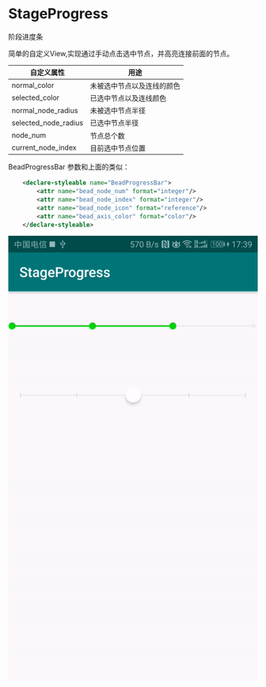 # StageProgress
阶段进度条

简单的自定义View,实现通过手动点击选中节点，并高亮连接前面的节点。

| 自定义属性 | 用途 |
| -------- | ---------- |
| normal_color | 未被选中节点以及连线的颜色 |
| selected_color | 已选中节点以及连线颜色 |
| normal_node_radius | 未被选中节点半径 |
| selected_node_radius | 已选中节点半径 |
| node_num | 节点总个数 |
| current_node_index | 目前选中节点位置 |

BeadProgressBar 参数和上面的类似：

```xml
    <declare-styleable name="BeadProgressBar">
        <attr name="bead_node_num" format="integer"/>
        <attr name="bead_node_index" format="integer"/>
        <attr name="bead_node_icon" format="reference"/>
        <attr name="bead_axis_color" format="color"/>
    </declare-styleable>
```

![示例](./images/demo.gif)
